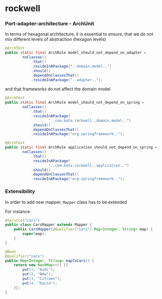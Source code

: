 # rockwell

### Port-adapter-architecture - ArchUnit

In terms of hexagonal architecture, it is essential to ensure, that we do not mix different levels of
abstraction (hexagon levels)
```java 
@ArchTest
public static final ArchRule model_should_not_depend_on_adapter =
        noClasses()
            .that()
            .resideInAPackage("..domain.model..")
            .should()
            .dependOnClassesThat()
            .resideInAPackage("..adapter..");
```      
and that frameworks do not affect the domain model
```java
@ArchTest
public static final ArchRule model_should_not_depend_on_spring =
        noClasses()
            .that()
            .resideInAPackage(
                    "..com.kata.rockwell..domain.model..")
            .should()
            .dependOnClassesThat()
            .resideInAPackage("org.springframework..");

@ArchTest
public static final ArchRule application_should_not_depend_on_spring =
        noClasses()
            .that()
            .resideInAPackage(
                    "..com.kata.rockwell..application..")
            .should()
            .dependOnClassesThat()
            .resideInAPackage("org.springframework..");
```

### Extensibility

In order to add new mapper, ```Mapper``` class has to be extended  

For instance:

```java
@Service("cars")
public class CarsMapper extends Mapper {
    public CarsMapper(@Qualifier("cars") Map<Integer, String> map) {
        super(map);
    }
}
```

```java
@Bean
@Qualifier("cars")
public Map<Integer, String> mapToCars() {
    return new HashMap<>() {{
        put(1, "Audi");
        put(2, "Bmw");
        put(3, "Citroen");
        put(4, "Dacia");
    }};
}
```

